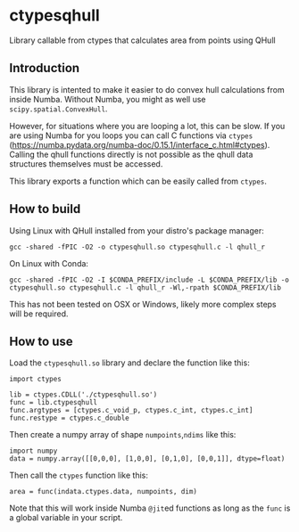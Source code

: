 # ctypesqhull
Library callable from ctypes that calculates area from points using QHull

## Introduction

This library is intented to make it easier to do convex hull calculations
from inside Numba. Without Numba, you might as well use `scipy.spatial.ConvexHull`.

However, for situations where you are looping a lot, this can be slow. If you are using
Numba for you loops you can call C functions via `ctypes` (https://numba.pydata.org/numba-doc/0.15.1/interface_c.html#ctypes). Calling the qhull functions
directly is not possible as the qhull data structures themselves must be accessed.

This library exports a function which can be easily called from `ctypes`. 

## How to build

Using Linux with QHull installed from your distro's package manager:

```
gcc -shared -fPIC -O2 -o ctypesqhull.so ctypesqhull.c -l qhull_r
```

On Linux with Conda:
```
gcc -shared -fPIC -O2 -I $CONDA_PREFIX/include -L $CONDA_PREFIX/lib -o ctypesqhull.so ctypesqhull.c -l qhull_r -Wl,-rpath $CONDA_PREFIX/lib
```

This has not been tested on OSX or Windows, likely more complex steps will be required.

## How to use

Load the `ctypesqhull.so` library and declare the function like this:

```
import ctypes

lib = ctypes.CDLL('./ctypesqhull.so')
func = lib.ctypesqhull
func.argtypes = [ctypes.c_void_p, ctypes.c_int, ctypes.c_int]
func.restype = ctypes.c_double
```

Then create a numpy array of shape `numpoints`,`ndims` like this:

```
import numpy
data = numpy.array([[0,0,0], [1,0,0], [0,1,0], [0,0,1]], dtype=float)
```

Then call the `ctypes` function like this:

```
area = func(indata.ctypes.data, numpoints, dim)
```

Note that this will work inside Numba `@jit`ed functions as long as the `func` is a global variable in your script.
